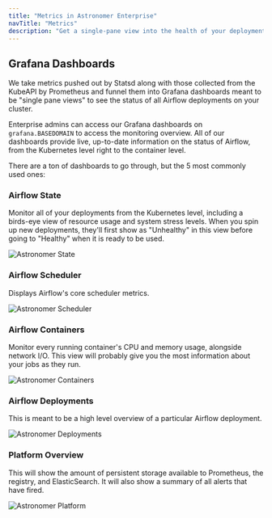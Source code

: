 ```yaml
---
title: "Metrics in Astronomer Enterprise"
navTitle: "Metrics"
description: "Get a single-pane view into the health of your deployments with Grafana dashboards."
---
```


## Grafana Dashboards

We take metrics pushed out by Statsd along with those collected from the KubeAPI by Prometheus and funnel them into Grafana dashboards meant to be "single pane views" to see the status of all Airflow deployments on your cluster.

Enterprise admins can access our Grafana dashboards on `grafana.BASEDOMAIN` to access the monitoring overview. All of our dashboards provide live, up-to-date information on the status of Airflow, from the Kubernetes level right to the container level.

There are a ton of dashboards to go through, but the 5 most commonly used ones:

### Airflow State
Monitor all of your deployments from the Kubernetes level, including a birds-eye view of resource usage and system stress levels. When you spin up new deployments, they'll first show as "Unhealthy" in this view before going to "Healthy" when it is ready to be used.

![Astronomer State](https://assets2.astronomer.io/main/docs/ee/airflow_state.png)

### Airflow Scheduler
Displays Airflow's core scheduler metrics.

![Astronomer Scheduler](https://assets2.astronomer.io/main/docs/ee/airflow_scheduler.png)

### Airflow Containers
Monitor every running container's CPU and memory usage, alongside network I/O. This view will probably give you the most information about your jobs as they run.

![Astronomer Containers](https://assets2.astronomer.io/main/docs/ee/airflow_containers.png)

### Airflow Deployments
This is meant to be a high level overview of a particular Airflow deployment.

![Astronomer Deployments](https://assets2.astronomer.io/main/docs/ee/airflow_deployment_overview.png)

### Platform Overview
This will show the amount of persistent storage available to Prometheus, the registry, and ElasticSearch. It will also show a summary of all alerts that have fired.

![Astronomer Platform](https://assets2.astronomer.io/main/docs/ee/platform_overview.png)
